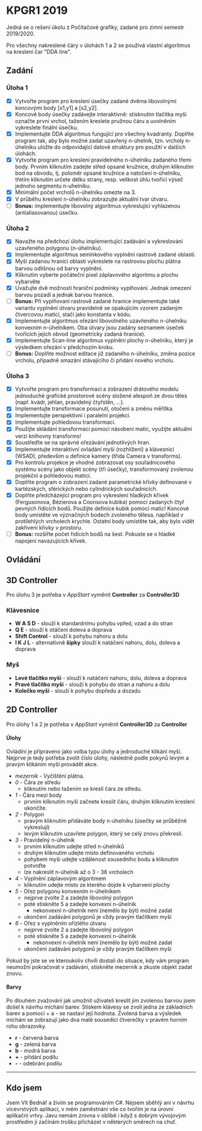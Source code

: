 # KPGR1 2019
Jedná se o rešení úkolu z Počítačové grafiky, zadané pro zimní semestr 2019/2020.

Pro všechny nakreslené čáry v úlohách 1 a 2 se používá vlastní algoritmus na kreslení čar "DDA line".
## Zadání
### Úloha 1
- [X] Vytvořte program pro kreslení úsečky zadané dvěma libovolnými koncovými body [x1,y1] a [x2,y2].
- [X] Koncové body úsečky zadávejte interaktivně: stisknutím tlačítka myši označte první vrchol, tažením kreslete pružnou čáru a uvolněním vykreslete finální úsečku.
- [X] Implementujte DDA algoritmus fungující pro všechny kvadranty.
Doplňte program tak, aby bylo možné zadat uzavřený n-úhelník, tzn. vrcholy n-úhelníku uložte do odpovídající datové struktury pro použití v dalších úlohách.
- [X] Vytvořte program pro kreslení pravidelného n-úhelníku zadaného třemi body. Prvním kliknutím zadejte střed opsané kružnice, druhým kliknutím bod na obvodu, tj. poloměr opsané kružnice a natočení n-úhelníku, třetím kliknutím určete délku strany, resp. velikost úhlu tvořící výseč jednoho segmentu n-uhelníku.
- [X] Minimální počet vrcholů n-úhelníku omezte na 3.
- [X] V průběhu kreslení n-úhelníku zobrazujte aktuální tvar útvaru.
- [ ] **Bonus:** implementujte libovolný algoritmus vykreslující vyhlazenou (antialiasovanou) úsečku.

### Úloha 2
- [X] Navažte na předchozí úlohu implementující zadávání a vykreslování uzavřeného polygonu (n-úhelníku).
- [X] Implementujte algoritmus semínkového vyplnění rastrově zadané oblasti.
- [X] Myší zadanou hranici oblasti vykreslete na rastrovou plochu plátna barvou odlišnou od barvy vyplnění.
- [X] Kliknutím vyberte počáteční pixel záplavového algoritmu a plochu vybarvěte
- [X] Uvažujte dvě možnosti hraniční podmínky vyplňování. Jednak omezení barvou pozadí a jednak barvou hranice.
- [ ] **Bonus:** Při vyplňovaní rastrově zadané hranice implementujte také variantu vyplnění útvaru pravidelně se opakujícím vzorem zadaným čtvercovou maticí, stačí jako konstanta v kódu.
- [X] Implementujte algoritmus ořezání libovolného uzavřeného n-úhelníku konvexním n-úhelníkem. Oba útvary jsou zadány seznamem úseček tvořících jejich obvod (geometricky zadaná hranice).
- [X] Implementujte Scan-line algoritmus vyplnění plochy n-úhelníku, který je výsledkem ořezání v předchozím kroku.
- [ ] **Bonus:** Doplňte možnost editace již zadaného n-úhelníku, změna pozice vrcholu, případně smazání stávajícího či přidání nového vrcholu. 

### Úloha 3
- [X] Vytvořte program pro transformaci a zobrazení drátového modelu jednoduché grafické prostorové scény složené alespoň ze dvou těles (např. kvádr, jehlan, pravidelný čtyřstěn, …).
- [X] Implementujte transformace posunutí, otočení a změnu měřítka.
- [X] Implementujte perspektivní i paralelní projekci.
- [X] Implementujte pohledovou transformaci.
- [X] Použijte skládání transformací pomocí násobení matic, využijte aktuální verzi knihovny transforms!
- [X] Soustřeďte se na správné ořezávání jednotlivých hran.
- [X] Implementujte interaktivní ovládání myší (rozhlížení) a klávesnicí (WSAD), především u definice kamery (třída Camera v transforms).
- [X] Pro kontrolu projekce je vhodné zobrazovat osy souřadnicového systému scény jako objekt scény (tři úsečky), transformovaný zvolenou projekční a pohledovou maticí.
- [X] Doplňte program o zobrazení zadané parametrické křivky definované v kartézských, sférických nebo cylindrických souřadnicích.
- [X] Doplňte předcházející program pro vykreslení hladkých křivek (Fergusonova, Bézierova a Coonsova kubika) pomocí zadaných čtyř pevných řídících bodů. Použijte definice kubik pomocí matic! Koncové body umístěte ve význačných bodech zvoleného tělesa, například v protilehlých vrcholech krychle. Ostatní body umístěte tak, aby bylo vidět zakřivení křivky v prostoru.
- [ ] **Bonus:** rozšiřte počet řídících bodů na šest. Pokuste se o hladké napojení navazujících křivek. 

## Ovládání
## 3D Controller
Pro úlohu 3 je potřeba v _AppStart_ vyměnit **Controller** za **Controller3D**
### Klávesnice
- **W A S D** - slouží k standardnímu pohybu vpřed, vzad a do stran
- **Q E** - slouží k otáčení doleva a doprava
- **Shift Control** - slouží k pohybu nahoru a dolu
- **I K J L** - alternativně **šipky** slouží k natáčení nahoru, dolu, doleva a doprava
### Myš
- **Levé tlačítko myši** - slouží k natáčení nahoru, dolu, doleva a doprava
- **Pravé tlačítko myši** - slouží k pohybu do stran a nahoru a dolu
- **Kolečko myši** - slouží k pohybu dopředu a dozadu  

## 2D Controller
Pro úlohy 1 a 2 je potřeba v _AppStart_ vyměnit **Controller3D** za **Controller**
#### Úlohy
Ovládíní je připraveno jako volba typu úlohy a jednoduché klikání myší. Nejprve je tedy potřeba zvolit číslo úlohy, následně podle pokynů levým a pravým klikáním myši provádět akce.
- *mezerník* - Vyčištění plátna.
- *0* - Čára ze středu
  - kliknutím nebo tažením se kreslí čára ze středu.
- *1* - Čára mezi body
  - prvním kliknutím myší začnete kreslit čáru, druhým kliknutím kreslení ukončíte.
- *2* - Polygon
  - pravým kliknutím přidáváte body n-úhelníku (úsečky se průběžně vykreslují)
  - levým kliknutím uzavřete polygon, který se celý znovu překreslí.
- *3* - Pravidelný n-úhelník
  - prvním kliknutím udejte střed n-úhelníků
  - druhým kliknutím udejte místo definovaného vrcholu
  - pohybem myši udejte vzdálenost sousedního bodu a kliknutím potvrďte
  - lze nakreslit n-úhelník až o 3 - 36 vrcholech
- *4* - Vyplnění záplavovým algoritmem
  - kliknutím udejte místo ze kterého dojde k vybarvení plochy
- *5* - Ořez polygonu konvexním n-úhelníkem
  - nejprve zvolte 2 a zadejte libovolný polygon
  - poté stiskněte 5 a zadejte konvexní n-úhelník
    - nekonvexní n-úhelník není (nemělo by být) možné zadat
  - ukončení zadávání polygonů je vždy pravým tlačítkem myši
- *6* - Ořez s vyplněním ořízlého útvaru
   - nejprve zvolte 2 a zadejte libovolný polygon
   - poté stiskněte 5 a zadejte konvexní n-úhelník
     - nekonvexní n-úhelník není (nemělo by být) možné zadat
   - ukončení zadávání polygonů je vždy pravým tlačítkem myši

Pokud by jste se ve kteroukoliv chvíli dostali do situace, kdy vám program neumožní pokračovat v zadávání,
stiskněte mezerník a zkuste objekt zadat znovu.

#### Barvy
Po dlouhém zvažování jak umožnit uživateli kreslit jím zvolenou barvou jsem došel k návrhu míchání barev. Stiskem klávesy se zvolí jedna ze základních barev a pomocí + a - se nastaví její hodnota. Zvolená barva a výsledek míchání se zobrazují jako dva malé sousedící čtverečky v pravém horním rohu obrazovky.
- **r** - červená barva
- **g** - zelená barva
- **b** - modrá barva
- **+** - přidání podílu
- **-** - odebrání podílu
***

## Kdo jsem
Jsem Vít Bednář a živím se programováním C#. Nejsem sběhlý ani v návrhu vícevrstvých aplikací, v mém zaměstnání vše co tvořím je na úrovni aplikační vrtvy. Javu nemám zrovna v oblibě i když s dobrým vývojovým prostředím jí začínám trošku přicházet v některých směrech na chuť.
